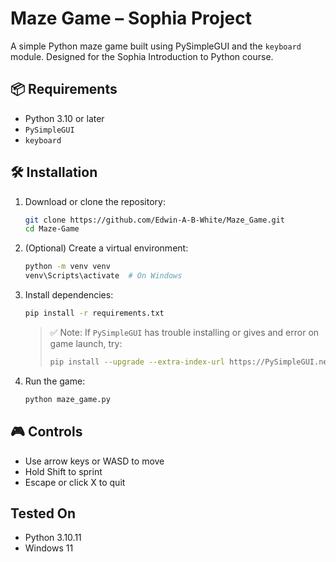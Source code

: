 # Maze Game – Sophia Project

A simple Python maze game built using PySimpleGUI and the `keyboard` module. Designed for the Sophia Introduction to Python course.

## 📦 Requirements

- Python 3.10 or later
- `PySimpleGUI`
- `keyboard`

## 🛠 Installation

1. Download or clone the repository:

   ```bash
   git clone https://github.com/Edwin-A-B-White/Maze_Game.git
   cd Maze-Game
   ```

2. (Optional) Create a virtual environment:

   ```bash
   python -m venv venv
   venv\Scripts\activate  # On Windows
   ```

3. Install dependencies:

   ```bash
   pip install -r requirements.txt
   ```

   > ✅ Note: If `PySimpleGUI` has trouble installing or gives and error on game launch, try:
   > ```bash
   > pip install --upgrade --extra-index-url https://PySimpleGUI.net/install PySimpleGUI
   > ```

4. Run the game:

   ```bash
   python maze_game.py
   ```

## 🎮 Controls

- Use arrow keys or WASD to move
- Hold Shift to sprint
- Escape or click X to quit

##  Tested On

- Python 3.10.11
- Windows 11
